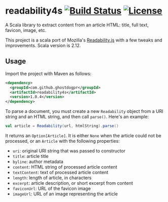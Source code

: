 # readability4s [![Build Status](https://travis-ci.org/ghostdogpr/readability4s.svg?branch=master)](https://travis-ci.org/ghostdogpr/readability4s) [![License](http://img.shields.io/:license-Apache%202-red.svg)](http://www.apache.org/licenses/LICENSE-2.0.txt)
A Scala library to extract content from an article HTML: title, full text, favicon, image, etc.

This project is a scala port of Mozilla's [Readability.js](https://github.com/mozilla/readability) with a few tweaks and improvements.
Scala version is 2.12.

## Usage

Import the project with Maven as follows:

```xml
<dependency>
  <groupId>com.github.ghostdogpr</groupId>
  <artifactId>readability4s</artifactId>
  <version>1.0.4</version>
</dependency>
```

To parse a document, you must create a new `Readability` object from a URI string and an HTML string, and then call `parse()`. Here's an example:

```scala
val article = Readability(url, htmlString).parse()
```

It returns an `Option[Article]`.
It is either `None` when the article could not be processed, or an `Article` with the following properties:

* `uri`: original URI string that was passed to constructor
* `title`: article title
* `byline`: author metadata
* `content`: HTML string of processed article content
* `textContent`: text of processed article content
* `length`: length of article, in characters
* `excerpt`: article description, or short excerpt from content
* `faviconUrl`: URL of the favicon image
* `imageUrl`: URL of an image representing the article